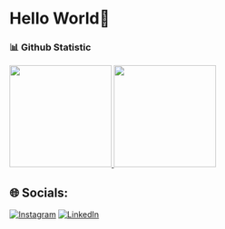 # **Hello World👋**

### 📊 Github Statistic
<p align="left">
<a href="https://github.com/Rivalzy">
  <img height="180em" src="https://github-readme-stats-eight-theta.vercel.app/api?username=Rivalzy&show_icons=true&theme=algolia&include_all_commits=true&count_private=true"/>
  <img height="180em" src="https://github-readme-stats-eight-theta.vercel.app/api/top-langs/?username=Rivalzy&layout=compact&layout=compact&theme=algolia"/>
</a>
</p>

## 🌐 Socials:
[![Instagram](https://img.shields.io/badge/Instagram-%23E4405F.svg?logo=Instagram&logoColor=white)](https://www.instagram.com/rivaldws_/) [![LinkedIn](https://img.shields.io/badge/LinkedIn-%230077B5.svg?logo=linkedin&logoColor=white)](https://www.linkedin.com/in/muhammad-rival-dwisatrio-90aa72246) 
